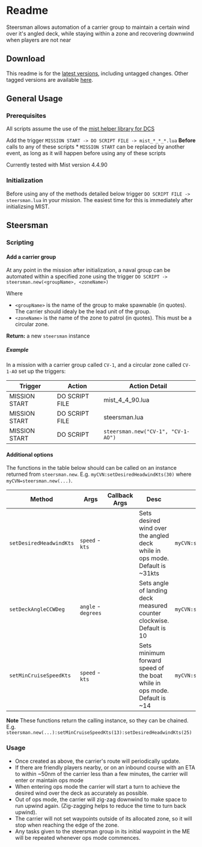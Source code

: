 # Readme

Steersman allows automation of a carrier group to maintain a certain wind over it's angled deck, while staying within a zone and recovering downwind when players are not near

## Download
This readme is for the [latest versions](https://github.com/HappyGnome/DCS_Scripts/releases/tag/Latest), including untagged changes. Other tagged versions are available [here](https://github.com/HappyGnome/DCS_Scripts/tags).

## General Usage

### Prerequisites
All scripts assume the use of the [mist helper library for DCS](https://github.com/mrSkortch/MissionScriptingTools/releases)

Add the trigger `MISSION START -> DO SCRIPT FILE -> mist_*_*_*.lua`
**Before** calls to any of these scripts
\* `MISSION START` can be replaced by another event, as long as it will happen before using any of these scripts

Currently tested with Mist version 4.4.90

### Initialization

Before using any of the methods detailed below trigger `DO SCRIPT FILE -> steersman.lua` in your mission. The easiest time for this is immediately after initializsing MIST.

## Steersman

### Scripting

#### Add a carrier group

At any point in the mission after initialization, a naval group can be automated within a specified zone using the trigger `DO SCRIPT -> steersman.new(<groupName>, <zoneName>)` 

Where
* `<groupName>` is the name of the group to make spawnable (in quotes). The carrier should idealy be the lead unit of the group.
* `<zoneName>` is the name of the zone to patrol (in quotes). This must be a circular zone.

**Return:** a new `steersman` instance

##### Example

In a mission with a carrier group called `CV-1`, and a circular zone called `CV-1-AO` set up the triggers:

|Trigger|Action|Action Detail|
|---|---|---|
|MISSION START|DO SCRIPT FILE|mist_4_4_90.lua|
|MISSION START|DO SCRIPT FILE|steersman.lua|
|MISSION START|DO SCRIPT|`steersman.new("CV-1", "CV-1-AO")`|

#### Additional options

The functions in the table below should can be called on an instance returned from `steersman.new`. E.g. `myCVN:setDesiredHeadwindKts(30)`
where `myCVN=steersman.new(...)`.

|Method|Args|Callback Args|Desc|Example|
|---|---|---|---|---|
|`setDesiredHeadwindKts`|`speed` - `kts`||Sets desired wind over the angled deck while in ops mode. Default is ~31kts|`myCVN:setDesiredHeadwindKts(30)`|
|`setDeckAngleCCWDeg`|`angle` - `degrees`||Sets angle of landing deck measured counter clockwise. Default is 10|`myCVN:setDeckAngleCCWDeg(10)`|
|`setMinCruiseSpeedKts`|`speed` - `kts`||Sets minimum forward speed of the boat while in ops mode. Default is ~14|`myCVN:setMinCruiseSpeedKts(8)`|



**Note** These functions return the calling instance, so they can be chained. E.g. `steersman.new(...):setMinCruiseSpeedKts(13):setDesiredHeadwindKts(25)`	

### Usage
* Once created as above, the carrier's route will periodically update. 
* If there are friendly players nearby, or on an inbound course with an ETA to within ~50nm of the carrier less than a few minutes, the carrier will enter or maintain ops mode
* When entering ops mode the carrier will start a turn to achieve the desired wind over the deck as accurately as possible. 
* Out of ops mode, the carrier will zig-zag downwind to make space to run upwind again. (Zig-zagging helps to reduce the time to turn back upwind).
* The carrier will not set waypoints outside of its allocated zone, so it will stop when reaching the edge of the zone.
* Any tasks given to the steersman group in its initial waypoint in the ME will be repeated whenever ops mode commences.
